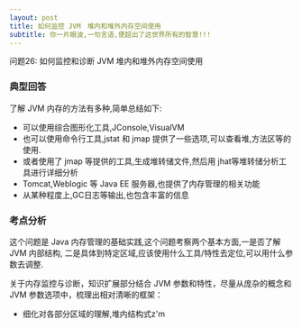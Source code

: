 ```yaml
---
layout: post
title: 如何监控 JVM　堆内和堆外内存空间使用
subtitle: 你一片眼波,一句言语,便超出了这世界所有的智慧!!! 
---
```

问题26: 如何监控和诊断 JVM 堆内和堆外内存空间使用

### 典型回答
了解 JVM 内存的方法有多种,简单总结如下:
* 可以使用综合图形化工具,JConsole,VisualVM
* 也可以使用命令行工具,jstat 和 jmap 提供了一些选项,可以查看堆,方法区等的使用.
* 或者使用了 jmap 等提供的工具,生成堆转储文件,然后用 jhat等堆转储分析工具进行详细分析
* Tomcat,Weblogic 等 Java EE 服务器,也提供了内存管理的相关功能
* 从某种程度上,GC日志等输出,也包含丰富的信息

### 考点分析

这个问题是 Java 内存管理的基础实践,这个问题考察两个基本方面,一是否了解 JVM 内部结构, 二是具体到特定区域,应该使用什么工具/特性去定位,可以用什么参数去调整.

关于内存监控与诊断，知识扩展部分结合 JVM 参数和特性，尽量从庞杂的概念和 JVM 参数选项中，梳理出相对清晰的框架：
* 细化对各部分区域的理解,堆内结构式z'm
